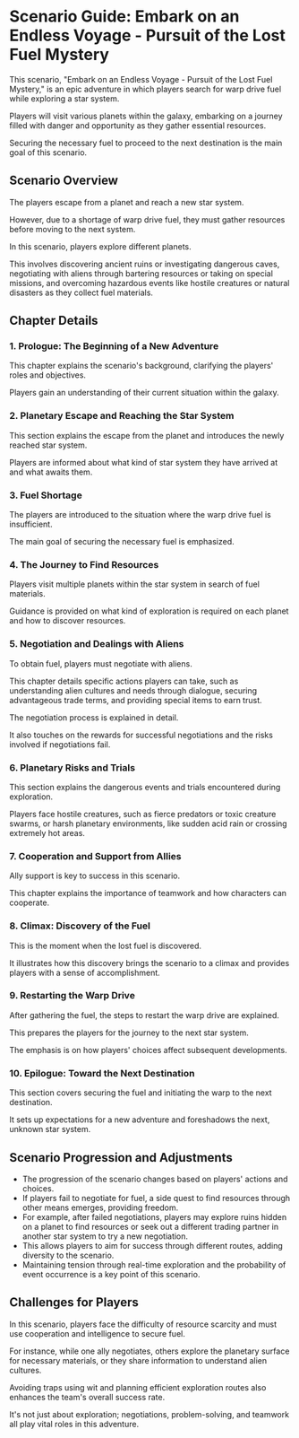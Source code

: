 # Scenario Guide: Embark on an Endless Voyage - Pursuit of the Lost Fuel Mystery

This scenario, "Embark on an Endless Voyage - Pursuit of the Lost Fuel Mystery," is an epic adventure in which players search for warp drive fuel while exploring a star system.

Players will visit various planets within the galaxy, embarking on a journey filled with danger and opportunity as they gather essential resources.

Securing the necessary fuel to proceed to the next destination is the main goal of this scenario.

## Scenario Overview

The players escape from a planet and reach a new star system.

However, due to a shortage of warp drive fuel, they must gather resources before moving to the next system.

In this scenario, players explore different planets.

This involves discovering ancient ruins or investigating dangerous caves, negotiating with aliens through bartering resources or taking on special missions, and overcoming hazardous events like hostile creatures or natural disasters as they collect fuel materials.

## Chapter Details

### 1. Prologue: The Beginning of a New Adventure

This chapter explains the scenario's background, clarifying the players' roles and objectives.

Players gain an understanding of their current situation within the galaxy.

### 2. Planetary Escape and Reaching the Star System

This section explains the escape from the planet and introduces the newly reached star system.

Players are informed about what kind of star system they have arrived at and what awaits them.

### 3. Fuel Shortage

The players are introduced to the situation where the warp drive fuel is insufficient.

The main goal of securing the necessary fuel is emphasized.

### 4. The Journey to Find Resources

Players visit multiple planets within the star system in search of fuel materials.

Guidance is provided on what kind of exploration is required on each planet and how to discover resources.

### 5. Negotiation and Dealings with Aliens

To obtain fuel, players must negotiate with aliens.

This chapter details specific actions players can take, such as understanding alien cultures and needs through dialogue, securing advantageous trade terms, and providing special items to earn trust.

The negotiation process is explained in detail.

It also touches on the rewards for successful negotiations and the risks involved if negotiations fail.

### 6. Planetary Risks and Trials

This section explains the dangerous events and trials encountered during exploration.

Players face hostile creatures, such as fierce predators or toxic creature swarms, or harsh planetary environments, like sudden acid rain or crossing extremely hot areas.

### 7. Cooperation and Support from Allies

Ally support is key to success in this scenario.

This chapter explains the importance of teamwork and how characters can cooperate.

### 8. Climax: Discovery of the Fuel

This is the moment when the lost fuel is discovered.

It illustrates how this discovery brings the scenario to a climax and provides players with a sense of accomplishment.

### 9. Restarting the Warp Drive

After gathering the fuel, the steps to restart the warp drive are explained.

This prepares the players for the journey to the next star system.

The emphasis is on how players' choices affect subsequent developments.

### 10. Epilogue: Toward the Next Destination

This section covers securing the fuel and initiating the warp to the next destination.

It sets up expectations for a new adventure and foreshadows the next, unknown star system.

## Scenario Progression and Adjustments

- The progression of the scenario changes based on players' actions and choices.
- If players fail to negotiate for fuel, a side quest to find resources through other means emerges, providing freedom.
- For example, after failed negotiations, players may explore ruins hidden on a planet to find resources or seek out a different trading partner in another star system to try a new negotiation.
- This allows players to aim for success through different routes, adding diversity to the scenario.
- Maintaining tension through real-time exploration and the probability of event occurrence is a key point of this scenario.

## Challenges for Players

In this scenario, players face the difficulty of resource scarcity and must use cooperation and intelligence to secure fuel.

For instance, while one ally negotiates, others explore the planetary surface for necessary materials, or they share information to understand alien cultures.

Avoiding traps using wit and planning efficient exploration routes also enhances the team's overall success rate.

It's not just about exploration; negotiations, problem-solving, and teamwork all play vital roles in this adventure.